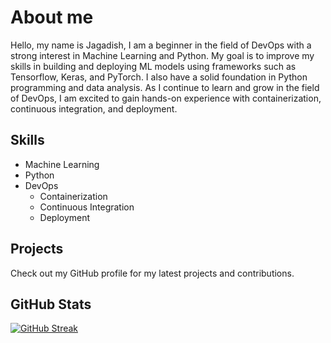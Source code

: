 # About me

Hello, my name is Jagadish, I am a beginner in the field of DevOps with a strong interest in Machine Learning and Python. My goal is to improve my skills in building and deploying ML models using frameworks such as Tensorflow, Keras, and PyTorch. I also have a solid foundation in Python programming and data analysis. As I continue to learn and grow in the field of DevOps, I am excited to gain hands-on experience with containerization, continuous integration, and deployment.

## Skills
- Machine Learning
- Python
- DevOps
  - Containerization
  - Continuous Integration
  - Deployment
  
## Projects
Check out my GitHub profile for my latest projects and contributions.

## GitHub Stats
[![GitHub Streak](https://streak-stats.demolab.com?user=jagadishb1409&theme=dark&date_format=j%20M%5B%20Y%5D)](https://git.io/streak-stats)
